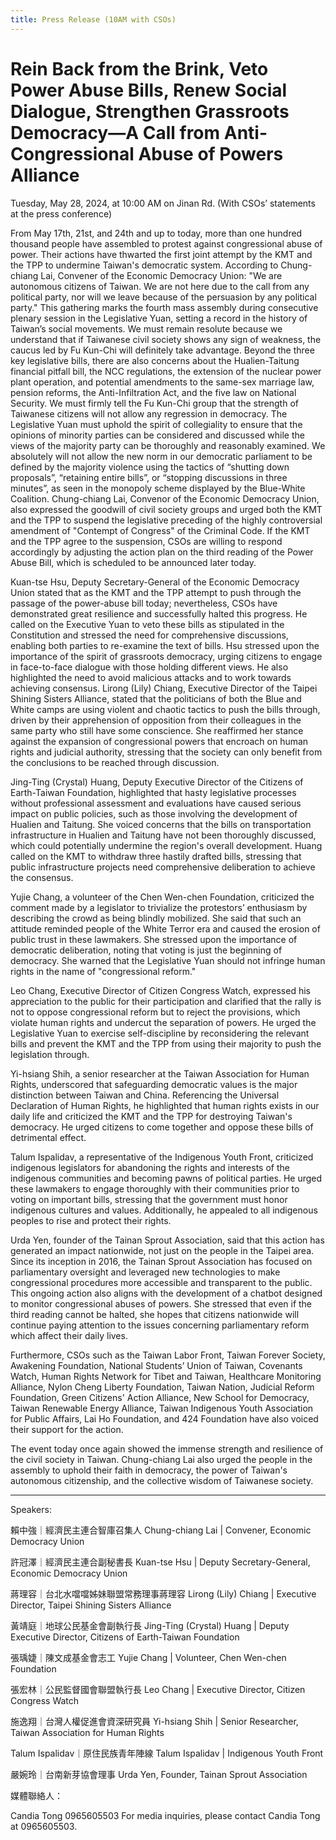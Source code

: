 ```yaml
---
title: Press Release (10AM with CSOs)
---
```


# Rein Back from the Brink, Veto Power Abuse Bills, Renew Social Dialogue, Strengthen Grassroots Democracy—A Call from Anti-Congressional Abuse of Powers Alliance

Tuesday, May 28, 2024, at 10:00 AM on Jinan Rd.
(With CSOs’ statements at the press conference)

From May 17th, 21st, and 24th and up to today, more than one hundred thousand people have assembled to protest against congressional abuse of power. Their actions have thwarted the first joint attempt by the KMT and the TPP to undermine Taiwan's democratic system. According to Chung-chiang Lai, Convener of the Economic Democracy Union: "We are autonomous citizens of Taiwan. We are not here due to the call from any political party, nor will we leave because of the persuasion by any political party."
This gathering marks the fourth mass assembly during consecutive plenary session in the Legislative Yuan, setting a record in the history of Taiwan’s social movements. We must remain resolute because we understand that if Taiwanese civil society shows any sign of weakness, the caucus led by Fu Kun-Chi will definitely take advantage. Beyond the three key legislative bills, there are also concerns about the Hualien-Taitung financial pitfall bill, the NCC regulations, the extension of the nuclear power plant operation, and potential amendments to the same-sex marriage law, pension reforms, the Anti-Infiltration Act, and the five law on National Security.
We must firmly tell the Fu Kun-Chi group that the strength of Taiwanese citizens will not allow any regression in democracy. The Legislative Yuan must uphold the spirit of collegiality to ensure that the opinions of minority parties can be considered and discussed while the views of the majority party can be thoroughly and reasonably examined. We absolutely will not allow the new norm in our democratic parliament to be defined by the majority violence using the tactics of “shutting down proposals”, “retaining entire bills”, or “stopping discussions in three minutes”, as seen in the monopoly scheme displayed by the Blue-White Coalition.
Chung-chiang Lai, Convenor of the Economic Democracy Union, also expressed the goodwill of civil society groups and urged both the KMT and the TPP to suspend the legislative preceding of the highly controversial amendment of "Contempt of Congress" of the Criminal Code. If the KMT and the TPP agree to the suspension, CSOs are willing to respond accordingly by adjusting the action plan on the third reading of the Power Abuse Bill, which is scheduled to be announced later today.

Kuan-tse Hsu, Deputy Secretary-General of the Economic Democracy Union stated that as the KMT and the TPP attempt to push through the passage of the power-abuse bill today; nevertheless, CSOs have demonstrated great resilience and successfully halted this progress. He called on the Executive Yuan to veto these bills as stipulated in the Constitution and stressed the need for comprehensive discussions, enabling both parties to re-examine the text of bills. Hsu stressed upon the importance of the spirit of grassroots democracy, urging citizens to engage in face-to-face dialogue with those holding different views. He also highlighted the need to avoid malicious attacks and to work towards achieving consensus.
Lirong (Lily) Chiang, Executive Director of the Taipei Shining Sisters Alliance, stated that the politicians of both the Blue and White camps are using violent and chaotic tactics to push the bills through, driven by their apprehension of opposition from their colleagues in the same party who still have some conscience. She reaffirmed her stance against the expansion of congressional powers that encroach on human rights and judicial authority, stressing that the society can only benefit from the conclusions to be reached through discussion.

Jing-Ting (Crystal) Huang, Deputy Executive Director of the Citizens of Earth-Taiwan Foundation, highlighted that hasty legislative processes without professional assessment and evaluations have caused serious impact on public policies, such as those involving the development of Hualien and Taitung. She voiced concerns that the bills on transportation infrastructure in Hualien and Taitung have not been thoroughly discussed, which could potentially undermine the region's overall development. Huang called on the KMT to withdraw three hastily drafted bills, stressing that public infrastructure projects need comprehensive deliberation to achieve the consensus.

Yujie Chang, a volunteer of the Chen Wen-chen Foundation, criticized the comment made by a legislator to trivialize the protestors’ enthusiasm by describing the crowd as being blindly mobilized. She said that such an attitude reminded people of the White Terror era and caused the erosion of public trust in these lawmakers. She stressed upon the importance of democratic deliberation, noting that voting is just the beginning of democracy. She warned that the Legislative Yuan should not infringe human rights in the name of "congressional reform."

Leo Chang, Executive Director of Citizen Congress Watch, expressed his appreciation to the public for their participation and clarified that the rally is not to oppose congressional reform but to reject the provisions, which violate human rights and undercut the separation of powers. He urged the Legislative Yuan to exercise self-discipline by reconsidering the relevant bills and prevent the KMT and the TPP from using their majority to push the legislation through.

Yi-hsiang Shih, a senior researcher at the Taiwan Association for Human Rights, underscored that safeguarding democratic values is the major distinction between Taiwan and China. Referencing the Universal Declaration of Human Rights, he highlighted that human rights exists in our daily life and criticized the KMT and the TPP for destroying Taiwan's democracy. He urged citizens to come together and oppose these bills of detrimental effect.

Talum Ispalidav, a representative of the Indigenous Youth Front, criticized indigenous legislators for abandoning the rights and interests of the indigenous communities and becoming pawns of political parties. He urged these lawmakers to engage thoroughly with their communities prior to voting on important bills, stressing that the government must honor indigenous cultures and values. Additionally, he appealed to all indigenous peoples to rise and protect their rights.

Urda Yen, founder of the Tainan Sprout Association, said that this action has generated an impact nationwide, not just on the people in the Taipei area. Since its inception in 2016, the Tainan Sprout Association has focused on parliamentary oversight and leveraged new technologies to make congressional procedures more accessible and transparent to the public. This ongoing action also aligns with the development of a chatbot designed to monitor congressional abuses of powers. She stressed that even if the third reading cannot be halted, she hopes that citizens nationwide will continue paying attention to the issues concerning parliamentary reform which affect their daily lives.

Furthermore, CSOs such as the Taiwan Labor Front, Taiwan Forever Society, Awakening Foundation, National Students’ Union of Taiwan, Covenants Watch, Human Rights Network for Tibet and Taiwan, Healthcare Monitoring Alliance, Nylon Cheng Liberty Foundation, Taiwan Nation, Judicial Reform Foundation, Green Citizens' Action Alliance, New School for Democracy, Taiwan Renewable Energy Alliance, Taiwan Indigenous Youth Association for Public Affairs, Lai Ho Foundation, and 424 Foundation have also voiced their support for the action.

The event today once again showed the immense strength and resilience of the civil society in Taiwan. Chung-chiang Lai also urged the people in the assembly to uphold their faith in democracy, the power of Taiwan's autonomous citizenship, and the collective wisdom of Taiwanese society.

---
Speakers:

賴中強｜經濟民主連合智庫召集人
Chung-chiang Lai | Convener, Economic Democracy Union

許冠澤｜經濟民主連合副秘書長
Kuan-tse Hsu | Deputy Secretary-General, Economic Democracy Union

蔣理容｜台北水噹噹姊妹聯盟常務理事蔣理容
Lirong (Lily) Chiang | Executive Director, Taipei Shining Sisters Alliance

黃靖庭｜地球公民基金會副執行長
Jing-Ting (Crystal) Huang | Deputy Executive Director, Citizens of Earth-Taiwan Foundation

張瑀婕｜陳文成基金會志工
Yujie Chang | Volunteer, Chen Wen-chen Foundation

張宏林｜公民監督國會聯盟執行長
Leo Chang | Executive Director, Citizen Congress Watch

施逸翔｜台灣人權促進會資深研究員
Yi-hsiang Shih | Senior Researcher, Taiwan Association for Human Rights

Talum Ispalidav｜原住民族青年陣線
Talum Ispalidav | Indigenous Youth Front

嚴婉玲｜台南新芽協會理事
Urda Yen, Founder, Tainan Sprout Association

媒體聯絡人：

Candia Tong 0965605503
For media inquiries, please contact Candia Tong at 0965605503.
